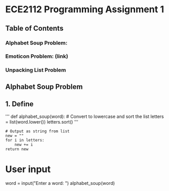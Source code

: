 # ECE2112 Programming Assignment 1

## Table of Contents
### Alphabet Soup Problem:
### Emoticon Problem: (link)
### Unpacking List Problem

## Alphabet Soup Problem
## 1. Define
'''
def alphabet_soup(word):
    # Convert to lowercase and sort the list
    letters = list(word.lower())
    letters.sort()
'''

    # Output as string from list
    new = ""
    for i in letters:
        new += i
    return new

# User input
word = input("Enter a word: ")
alphabet_soup(word)
